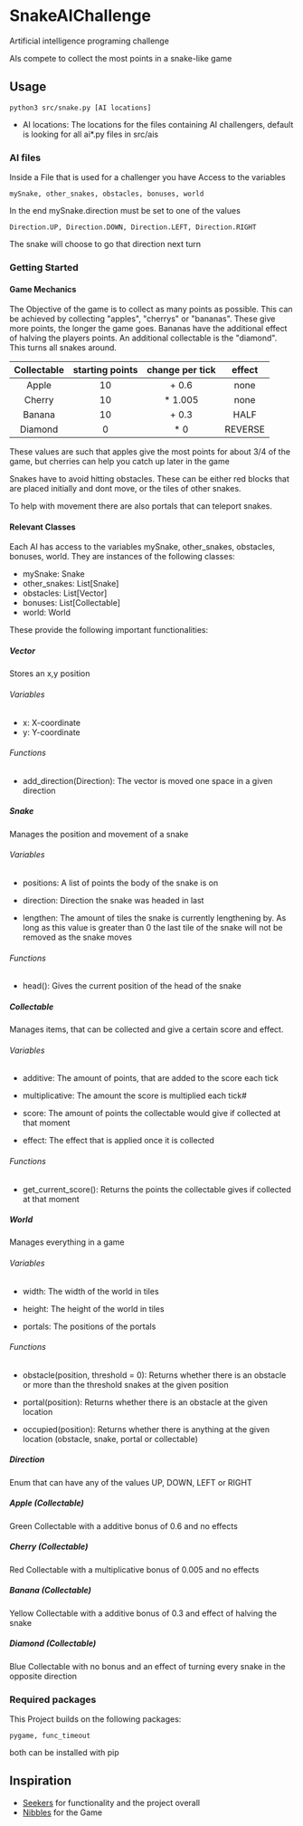 # SnakeAIChallenge

Artificial intelligence programing challenge 

AIs compete to collect the most points in a snake-like game 

## Usage 

    python3 src/snake.py [AI locations]

* AI locations: The locations for the files containing AI challengers, default is looking for all ai*.py files in src/ais

### AI files

Inside a File that is used for a challenger you have Access to the variables 

    mySnake, other_snakes, obstacles, bonuses, world 

In the end mySnake.direction must be set to one of the values 

    Direction.UP, Direction.DOWN, Direction.LEFT, Direction.RIGHT

The snake will choose to go that direction next turn


### Getting Started

#### Game Mechanics

The Objective of the game is to collect as many points as possible. 
This can be achieved by collecting "apples", "cherrys" or "bananas". These give more points, the longer the game goes.
Bananas have the additional effect of halving the players points. An additional collectable is the "diamond". This turns
all snakes around.

| Collectable | starting points | change per tick | effect  |
|:-----------:|:---------------:|:---------------:|:-------:|
|    Apple    |       10        |      + 0.6      |  none   |
|   Cherry    |       10        |     * 1.005     |  none   |
|   Banana    |       10        |      + 0.3      |  HALF   |
|   Diamond   |        0        |       * 0       | REVERSE |

These values are such that apples give the most points for about 3/4 of the game, but cherries can help you 
catch up later in the game

Snakes have to avoid hitting obstacles. These can be either red blocks that are placed initially and dont move, or the tiles 
of other snakes.

To help with movement there are also portals that can teleport snakes.

#### Relevant Classes

Each AI has access to the variables mySnake, other_snakes, obstacles, bonuses, world.
They are instances of the following classes:

* mySnake: Snake
* other_snakes: List[Snake]
* obstacles: List[Vector]
* bonuses: List[Collectable]
* world: World

These provide the following important functionalities:

##### Vector

Stores an x,y position

###### Variables 

* x: X-coordinate
* y: Y-coordinate

###### Functions 

* add_direction(Direction): The vector is moved one space in a given direction

##### Snake

Manages the position and movement of a snake

###### Variables

* positions: A list of points the body of the snake is on

* direction: Direction the snake was headed in last

* lengthen: The amount of tiles the snake is currently lengthening by.
As long as this value is greater than 0 the last tile of the snake will not be removed as the snake moves

###### Functions

* head(): Gives the current position of the head of the snake

##### Collectable 

Manages items, that can be collected and give a certain score and effect. 

###### Variables

* additive: The amount of points, that are added to the score each tick

* multiplicative: The amount the score is multiplied each tick#

* score: The amount of points the collectable would give if collected at that moment

* effect: The effect that is applied once it is collected

###### Functions

* get_current_score(): Returns the points the collectable gives if collected at that moment

##### World

Manages everything in a game

###### Variables

* width: The width of the world in tiles

* height: The height of the world in tiles

* portals: The positions of the portals

###### Functions

* obstacle(position, threshold = 0): Returns whether there is an obstacle or more than the threshold snakes at the given position

* portal(position): Returns whether there is an obstacle at the given location

* occupied(position): Returns whether there is anything at the given location (obstacle, snake, portal or collectable)

##### Direction

Enum that can have any of the values UP, DOWN, LEFT or RIGHT

##### Apple (Collectable)

Green Collectable with a additive bonus of 0.6 and no effects

##### Cherry (Collectable)

Red Collectable with a multiplicative bonus of 0.005 and no effects

##### Banana (Collectable)

Yellow Collectable with a additive bonus of 0.3 and effect of halving the snake

##### Diamond (Collectable)

Blue Collectable with no bonus and an effect of turning every snake in the opposite direction

### Required packages

This Project builds on the following packages:

    pygame, func_timeout

both can be installed with pip

## Inspiration

* [Seekers](https://github.com/MatthiasHu/seekers) for functionality and the project overall
* [Nibbles](https://help.gnome.org/users/gnome-nibbles/stable/) for the Game
